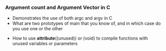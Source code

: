 ### Argument count and Argument Vector in C
* Demonstrates the use of both argc and argv in C
* What are two prototypes of main that you know of, and in which case do you use one or the other
- How to use __attribute__((unused)) or (void) to compile functions with unused
variables or parameters
